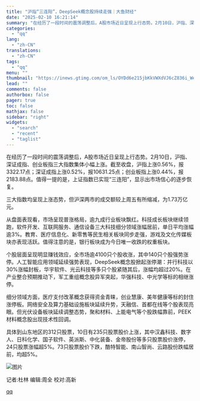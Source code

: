 ```yaml
---
title: "沪指“三连阳”，DeepSeek概念股持续走强｜大鱼财经"
date: "2025-02-10 16:21:14"
summary: "在经历了一段时间的震荡调整后，A股市场近日呈现上行态势。2月10日，沪指、深证成指、创业板指三大指数..."
categories:
  - "qq"
lang:
  - "zh-CN"
translations:
  - "zh-CN"
tags:
  - "qq"
menu: ""
thumbnail: "https://inews.gtimg.com/om_ls/OYDd6e215jbKkVWXdVJ6cZ836i_WeKTX7u6vMa1RfvMowAA_640360/0"
lead: ""
comments: false
authorbox: false
pager: true
toc: false
mathjax: false
sidebar: "right"
widgets:
  - "search"
  - "recent"
  - "taglist"
---
```


在经历了一段时间的震荡调整后，A股市场近日呈现上行态势。2月10日，沪指、深证成指、创业板指三大指数集体小幅上涨。截至收盘，沪指上涨0.56%，报3322.17点；深证成指上涨0.52%，报10631.25点；创业板指上涨0.44%，报2183.88点。值得一提的是，上证指数已实现“三连阳”，显示出市场信心的逐步恢复。

三大指数均呈现上涨态势，但沪深两市的成交额较上周五有所缩减，为1.73万亿元。

从盘面表现看，市场呈现普涨格局，逾九成行业板块飘红。科技成长板块继续领跑，软件开发、互联网服务、通信设备三大科技细分领域涨幅居前，单日平均涨幅逾3%。教育、医疗信息化、新零售等民生相关板块同步走强，游戏及文化传媒板块亦表现活跃。值得注意的是，银行板块成为今日唯一收跌的权重板块。

个股层面呈现明显赚钱效应，全市场逾4100只个股收涨，其中140只个股强势涨停。人工智能应用领域延续强势表现，DeepSeek概念股掀起涨停潮：并行科技以30%涨幅封板，华宇软件、光云科技等多只个股紧随其后，涨幅均超过20%。在产业整合预期推动下，军工重组概念股异军突起，华强科技、中光学等标的相继涨停。

细分领域方面，医疗支付改革概念获得资金青睐，创业慧康、美年健康等标的封住涨停板。网络安全及算力基础设施板块延续升势，天融信、首都在线等个股表现亮眼。但光伏设备板块延续调整态势，聚和材料、上能电气等个股跌幅靠前，PEEK材料概念股出现技术性回调。

具体到山东地区的312只股票，10日有235只股票股价上涨，其中汉鑫科技、数字人、日科化学、国子软件、英派斯、中化装备、金帝股份等多只股票股价涨停，24只股票涨幅超5%。73只股票股价下跌，酷特智能、南山智尚、云路股份跌幅居前，均超5%。

![图片](https://inews.gtimg.com/om_bt/OxFRdPNtX9ojTpKtlm4KQPg0keGXTWUM4xwNrXxooCUhMAA/641)

记者:杜林 编辑:周全 校对:高新

[qq](https://new.qq.com/rain/a/20250210A05KNE00)

